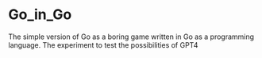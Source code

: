 # Go_in_Go
The simple version of Go as a boring game written in Go as a programming language. The experiment to test the possibilities of GPT4
